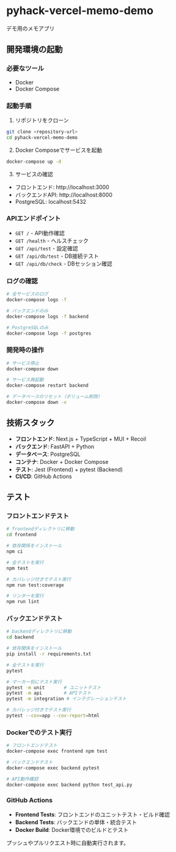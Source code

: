 # pyhack-vercel-memo-demo
デモ用のメモアプリ

## 開発環境の起動

### 必要なツール
- Docker
- Docker Compose

### 起動手順

1. リポジトリをクローン
```bash
git clone <repository-url>
cd pyhack-vercel-memo-demo
```

2. Docker Composeでサービスを起動
```bash
docker-compose up -d
```

3. サービスの確認
- フロントエンド: http://localhost:3000
- バックエンドAPI: http://localhost:8000
- PostgreSQL: localhost:5432

### APIエンドポイント

- `GET /` - API動作確認
- `GET /health` - ヘルスチェック
- `GET /api/test` - 設定確認
- `GET /api/db/test` - DB接続テスト
- `GET /api/db/check` - DBセッション確認

### ログの確認

```bash
# 全サービスのログ
docker-compose logs -f

# バックエンドのみ
docker-compose logs -f backend

# PostgreSQLのみ
docker-compose logs -f postgres
```

### 開発時の操作

```bash
# サービス停止
docker-compose down

# サービス再起動
docker-compose restart backend

# データベースのリセット（ボリューム削除）
docker-compose down -v
```

## 技術スタック

- **フロントエンド**: Next.js + TypeScript + MUI + Recoil
- **バックエンド**: FastAPI + Python
- **データベース**: PostgreSQL
- **コンテナ**: Docker + Docker Compose
- **テスト**: Jest (Frontend) + pytest (Backend)
- **CI/CD**: GitHub Actions

## テスト

### フロントエンドテスト

```bash
# frontendディレクトリに移動
cd frontend

# 依存関係をインストール
npm ci

# 全テストを実行
npm test

# カバレッジ付きでテスト実行
npm run test:coverage

# リンターを実行
npm run lint
```

### バックエンドテスト

```bash
# backendディレクトリに移動
cd backend

# 依存関係をインストール
pip install -r requirements.txt

# 全テストを実行
pytest

# マーカー別にテスト実行
pytest -m unit       # ユニットテスト
pytest -m api        # APIテスト
pytest -m integration # インテグレーションテスト

# カバレッジ付きでテスト実行
pytest --cov=app --cov-report=html
```

### Dockerでのテスト実行

```bash
# フロントエンドテスト
docker-compose exec frontend npm test

# バックエンドテスト
docker-compose exec backend pytest

# API動作確認
docker-compose exec backend python test_api.py
```

### GitHub Actions

- **Frontend Tests**: フロントエンドのユニットテスト・ビルド確認
- **Backend Tests**: バックエンドの単体・統合テスト
- **Docker Build**: Docker環境でのビルドとテスト

プッシュやプルリクエスト時に自動実行されます。